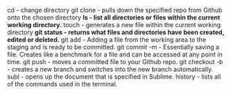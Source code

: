 cd - change directory
git clone - pulls down the specified repo from Github onto the chosen directory
**ls - list all directories or files within the current working directory.**
touch - generates a new file within the current working directory
**git status - returns what files and directories have been created, edited or deleted.**
git add - Adding a file from the working area to the staging and is ready to be committed.
git commit -m - Essentially saving a file.  Creates like a benchmark for a file and can be accessed at any point in time.
git push - moves a committed file to your Github repo.
git checkout -b - creates a new branch and switches into the new branch automatically.
subl - opens up the document that is specified in Sublime.
history - lists all of the commands used in the terminal.